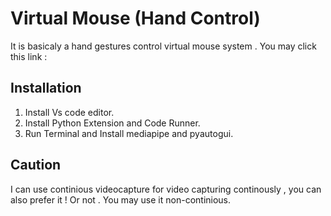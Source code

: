 # Virtual Mouse (Hand Control)

It is basicaly a hand gestures control virtual mouse system .
You may click this link : 

## Installation 

1. Install Vs code editor.
2. Install Python Extension and Code Runner.
3. Run Terminal and Install mediapipe and pyautogui.

## Caution
I can use continious videocapture for video capturing continously , you can also prefer it ! Or not . You may use it non-continious.

